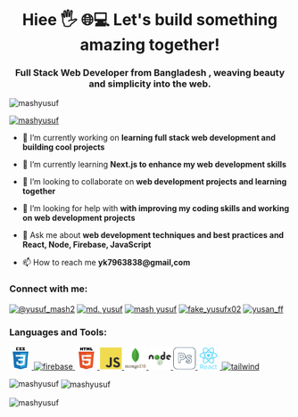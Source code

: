 <h1 align="center">Hiee 🖐️ 🌐💻 Let's build something amazing together!</h1>
<h3 align="center">Full Stack Web Developer from Bangladesh , weaving beauty and simplicity into the web.</h3>

<p align="left"> <img src="https://komarev.com/ghpvc/?username=mashyusuf&label=Profile%20views&color=0e75b6&style=flat" alt="mashyusuf" /> </p>

<p align="left"> <a href="https://github.com/ryo-ma/github-profile-trophy"><img src="https://github-profile-trophy.vercel.app/?username=mashyusuf" alt="mashyusuf" /></a> </p>

- 🔭 I’m currently working on **learning full stack web development and building cool projects**

- 🌱 I’m currently learning **Next.js to enhance my web development skills**

- 👯 I’m looking to collaborate on **web development projects and learning together**

- 🤝 I’m looking for help with **with improving my coding skills and working on web development projects**

- 💬 Ask me about **web development techniques and best practices and React, Node, Firebase, JavaScript**

- 📫 How to reach me **yk7963838@gmail,com**

<h3 align="left">Connect with me:</h3>
<p align="left">
<a href="https://twitter.com/@yusuf_mash2" target="blank"><img align="center" src="https://raw.githubusercontent.com/rahuldkjain/github-profile-readme-generator/master/src/images/icons/Social/twitter.svg" alt="@yusuf_mash2" height="30" width="40" /></a>
<a href="https://linkedin.com/in/md. yusuf" target="blank"><img align="center" src="https://raw.githubusercontent.com/rahuldkjain/github-profile-readme-generator/master/src/images/icons/Social/linked-in-alt.svg" alt="md. yusuf" height="30" width="40" /></a>
<a href="https://fb.com/mash yusuf" target="blank"><img align="center" src="https://raw.githubusercontent.com/rahuldkjain/github-profile-readme-generator/master/src/images/icons/Social/facebook.svg" alt="mash yusuf" height="30" width="40" /></a>
<a href="https://instagram.com/fake_yusufx02" target="blank"><img align="center" src="https://raw.githubusercontent.com/rahuldkjain/github-profile-readme-generator/master/src/images/icons/Social/instagram.svg" alt="fake_yusufx02" height="30" width="40" /></a>
<a href="https://www.youtube.com/c/yusan_ff" target="blank"><img align="center" src="https://raw.githubusercontent.com/rahuldkjain/github-profile-readme-generator/master/src/images/icons/Social/youtube.svg" alt="yusan_ff" height="30" width="40" /></a>
</p>

<h3 align="left">Languages and Tools:</h3>
<p align="left"> <a href="https://www.w3schools.com/css/" target="_blank" rel="noreferrer"> <img src="https://raw.githubusercontent.com/devicons/devicon/master/icons/css3/css3-original-wordmark.svg" alt="css3" width="40" height="40"/> </a> <a href="https://firebase.google.com/" target="_blank" rel="noreferrer"> <img src="https://www.vectorlogo.zone/logos/firebase/firebase-icon.svg" alt="firebase" width="40" height="40"/> </a> <a href="https://www.w3.org/html/" target="_blank" rel="noreferrer"> <img src="https://raw.githubusercontent.com/devicons/devicon/master/icons/html5/html5-original-wordmark.svg" alt="html5" width="40" height="40"/> </a> <a href="https://developer.mozilla.org/en-US/docs/Web/JavaScript" target="_blank" rel="noreferrer"> <img src="https://raw.githubusercontent.com/devicons/devicon/master/icons/javascript/javascript-original.svg" alt="javascript" width="40" height="40"/> </a> <a href="https://www.mongodb.com/" target="_blank" rel="noreferrer"> <img src="https://raw.githubusercontent.com/devicons/devicon/master/icons/mongodb/mongodb-original-wordmark.svg" alt="mongodb" width="40" height="40"/> </a> <a href="https://nodejs.org" target="_blank" rel="noreferrer"> <img src="https://raw.githubusercontent.com/devicons/devicon/master/icons/nodejs/nodejs-original-wordmark.svg" alt="nodejs" width="40" height="40"/> </a> <a href="https://www.photoshop.com/en" target="_blank" rel="noreferrer"> <img src="https://raw.githubusercontent.com/devicons/devicon/master/icons/photoshop/photoshop-line.svg" alt="photoshop" width="40" height="40"/> </a> <a href="https://reactjs.org/" target="_blank" rel="noreferrer"> <img src="https://raw.githubusercontent.com/devicons/devicon/master/icons/react/react-original-wordmark.svg" alt="react" width="40" height="40"/> </a> <a href="https://tailwindcss.com/" target="_blank" rel="noreferrer"> <img src="https://www.vectorlogo.zone/logos/tailwindcss/tailwindcss-icon.svg" alt="tailwind" width="40" height="40"/> </a> </p>

<p><img align="left" src="https://github-readme-stats.vercel.app/api/top-langs?username=mashyusuf&show_icons=true&locale=en&layout=compact" alt="mashyusuf" /></p>

<p>&nbsp;<img align="center" src="https://github-readme-stats.vercel.app/api?username=mashyusuf&show_icons=true&locale=en" alt="mashyusuf" /></p>

<p><img align="center" src="https://github-readme-streak-stats.herokuapp.com/?user=mashyusuf&" alt="mashyusuf" /></p>

